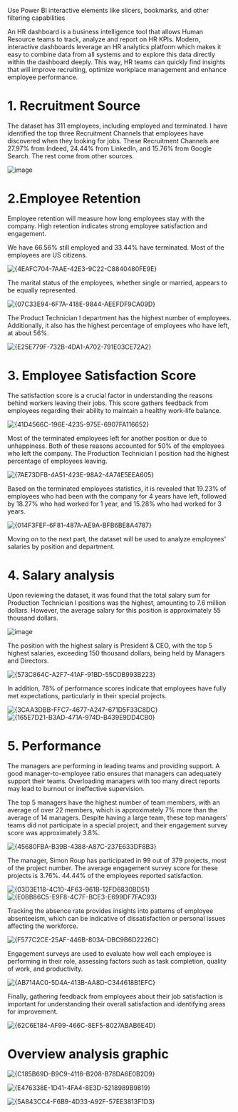 Use Power BI interactive elements like slicers, bookmarks, and other filtering capabilities

An HR dashboard is a business intelligence tool that allows Human Resource teams to track, analyze and report on HR KPIs. Modern, interactive dashboards leverage an HR analytics platform which makes it easy to combine data from all systems and to explore this data directly within the dashboard deeply. This way, HR teams can quickly find insights that will improve recruiting, optimize workplace management and enhance employee performance.


# 1. Recruitment Source
The dataset has 311 employees, including employed and terminated. I have identified the top three Recruitment Channels that employees have discovered when they looking for jobs. These  Recruitment Channels are 27.97% from Indeed, 24.44% from LinkedIn, and 15.76% from Google Search. The rest come from other sources.

![image](https://github.com/user-attachments/assets/41b01d92-8846-4fa8-8cb5-c47c1d6554c8)


# 2.Employee Retention
Employee retention will measure how long employees stay with the company. High retention indicates strong employee satisfaction and engagement.

We have 66.56% still employed and 33.44% have terminated. Most of the employees are US citizens.

![{4EAFC704-7AAE-42E3-9C22-C8840480FE9E}](https://github.com/user-attachments/assets/f3e404aa-fda6-44bd-bfa7-9b00684144a0)

The marital status of the employees, whether single or married, appears to be equally represented.

![{07C33E94-6F7A-418E-9844-AEEFDF9CA09D}](https://github.com/user-attachments/assets/0c222978-06cf-4460-b6ce-bbb51b6fed30)

The Product Technician I department has the highest number of employees. Additionally, it also has the highest percentage of employees who have left, at about 56%.

![{E25E779F-732B-4DA1-A702-791E03CE72A2}](https://github.com/user-attachments/assets/725a3bf1-5afc-4932-b166-b86c41ffae18)

# 3. Employee Satisfaction Score
The satisfaction score is a crucial factor in understanding the reasons behind workers leaving their jobs. This score gathers feedback from employees regarding their ability to maintain a healthy work-life balance.

![{41D4566C-196E-4235-975E-6907FA116652}](https://github.com/user-attachments/assets/8167a47a-af91-468f-b673-9ea20574b0f9)

Most of the terminated employees left for another position or due to unhappiness. Both of these reasons accounted for 50% of the employees who left the company. The Production Technician I position had the highest percentage of employees leaving.

![{7AE73DFB-4A51-423E-98A2-4A74E5EEA605}](https://github.com/user-attachments/assets/6d90904a-52cd-4650-bee2-064db3ac2f0a)

Based on the terminated employees statistics, it is revealed that 19.23% of employees who had been with the company for 4 years have left, followed by 18.27% who had worked for 1 year, and 15.28% who had worked for 3 years.

![{014F3FEF-6F81-487A-AE9A-BFB6BE8A4787}](https://github.com/user-attachments/assets/1d1f5764-da6d-4f85-b75c-949e2e579106)

Moving on to the next part, the dataset will be used to analyze employees' salaries by position and department.

# 4. Salary analysis
Upon reviewing the dataset, it was found that the total salary sum for Production Technician I positions was the highest, amounting to 7.6 million dollars. However, the average salary for this position is approximately 55 thousand dollars. 

![image](https://github.com/user-attachments/assets/aed2445b-d49b-401d-b0f9-3b020aef7c01)

The position with the highest salary is President & CEO, with the top 5 highest salaries, exceeding 150 thousand dollars, being held by Managers and Directors.

![{573C864C-A2F7-41AF-91BD-55CDB993B223}](https://github.com/user-attachments/assets/d649ee37-d5f9-4035-82e4-a4fd97c2b6af)

In addition, 78% of performance scores indicate that employees have fully met expectations, particularly in their special projects.

![{3CAA3DBB-FFC7-4677-A247-671D5F33C8DC}](https://github.com/user-attachments/assets/44ed9b9d-6f7f-4d68-87c9-ba8d6a71faf3) 
![{165E7D21-B3AD-471A-974D-B439E9DD4CB0}](https://github.com/user-attachments/assets/aef7bfc4-351e-4137-89a5-ed72bdb5ecfb)


# 5. Performance
The managers are performing in leading teams and providing support. A good manager-to-employee ratio ensures that managers can adequately support their teams. Overloading managers with too many direct reports may lead to burnout or ineffective supervision.

The top 5 managers have the highest number of team members, with an average of over 22 members, which is approximately 7% more than the average of 14 managers. Despite having a large team, these top managers' teams did not participate in a special project, and their engagement survey score was approximately 3.8%. 

![{45680FBA-B39B-4388-A87C-237E633DF8B3}](https://github.com/user-attachments/assets/61307942-c24f-42ff-bdd3-dbdfe934e43a)

The manager, Simon Roup has participated in 99 out of 379 projects, most of the project number. The average engagement survey score for these projects is 3.76%. 44.44% of the employees reported satisfaction.

![{03D3E118-4C10-4F63-961B-12FD6830BD51}](https://github.com/user-attachments/assets/445bfe1a-d2ed-450f-b96d-052338fb348f) ![{E0BB86C5-E9F8-4C7F-BCE3-E699DF7FAC93}](https://github.com/user-attachments/assets/5df2a3d0-f6c9-4036-a0e1-153b5229e068)

Tracking the absence rate provides insights into patterns of employee absenteeism, which can be indicative of dissatisfaction or personal issues affecting the workforce.

![{F577C2CE-25AF-446B-803A-DBC9B6D2226C}](https://github.com/user-attachments/assets/d663d08a-2469-4bb6-b1e3-3fb54da979ee)

Engagement surveys are used to evaluate how well each employee is performing in their role, assessing factors such as task completion, quality of work, and productivity. 

![{AB714AC0-5D4A-413B-AA8D-C344618B1EFC}](https://github.com/user-attachments/assets/c142ab9b-1fd7-46a0-bf37-47578053e3c1)

Finally, gathering feedback from employees about their job satisfaction is important for understanding their overall satisfaction and identifying areas for improvement.

![{62C6E184-AF99-466C-8EF5-8027ABAB6E4D}](https://github.com/user-attachments/assets/9e49e1a3-ea5f-42c1-b1e3-bbd0d7e4238e)

# Overview analysis graphic
![{C185B69D-B9C9-4118-B208-B78DA6E0B2D9}](https://github.com/user-attachments/assets/e92fa3f6-92fd-42f3-a7da-4167b51e9349)

![{E476338E-1D41-4FA4-8E3D-5218989B9819}](https://github.com/user-attachments/assets/9c8386a0-2ecc-4284-aef5-ebfbd0685660)

![{5A843CC4-F6B9-4D33-A92F-57EE3813F1D3}](https://github.com/user-attachments/assets/bfd8b939-6ce9-40a0-8461-d42e295e37ca)

